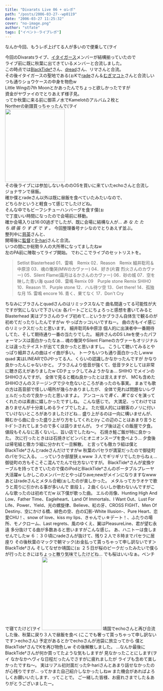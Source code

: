 ```yaml
---
title: "Divarats Live 06 + αレポ"
path: "/posts/2006-03-27--wp0119"
date: "2006-03-27 11:25:32"
cover: "no-image.png"
author: "stfate"
tags: ["イベント･ライブレポ"]
---
```


<style type="text/css">
<!--
p {white-space: pre-wrap};
-->
</style>

なんか今回、もうレポ上げてる人が多いので便乗して(ヲイ

<!--more-->
今回のDivaratsライブ、<a href="http://www.crimson.be/" target="_blank">イタイガース</a>メンバーが結構揃っていたので
ライブ前に既に秋葉に出てきているメンバーと合流しました。
この時点では<a href="http://hosplug.fc2web.com/" target="_blank">BlackTide†</a>さん、<a href="http://f45.aaa.livedoor.jp/~dread/" target="_blank">dread</a>さん、リマさんと合流。
その後イタイガースの聖地である(ぉKで<a href="http://blog.livedoor.jp/rade_jam12/" target="_blank">rade</a>さん＆<a href="http://trust.minasefc.net/" target="_blank">むぎマコト</a>さんと合流しいつも通りショウケースの中身を物色w
Little Wingの7th Moonとかあったんでちょっと欲しかったですが
資金がヤヴァイのでとりあえず様子見。
ってか秋葉に来る前に御茶ノ水でKamelotのアルバム２枚と
Northerの新譜買っちゃったんで(ヲイ
<img src="files/20060325_1517_0000.jpg" width="196" height="240" alt="">
その後ライブには参加しないもののOSを買いに来ていたechoさんと合流し
ジョナサンで昼飯。
確か僕とradeさん以外は既に昼飯を食べていたみたいなので、
どちらかというと軽食って感じでしたけどね。
そんな中でもビーフシチューハンバーグを食す僕(ぉ
で丁度いい時間になったので会場前に移動。
確か会場入りは16:00過ぎでしたが、既に会場に結構な人が…
<em>あ な た た ち 頑 張 り す ぎ で す 。</em>
今回整理番号ナシなのでとりあえず並ぶ。
整列中に<a href="http://cho-tekitou.ddo.jp/" target="_blank">慈英</a>さんと、
開場後に<a href="http://www.crimson.be/" target="_blank">監督</a>と<a href="http://mfmusic.s58.xrea.com/" target="_blank">9-hari</a>さんと合流。
いつの間にか総勢９人の大所帯になってましたねw
左のPA前に陣取ってライブ開始。
でわここでライブのセットリストを。
<blockquote>Setlist
Blasterhead
01．雷鳴　Remix
02．Reason　Remix
細井聡司＆中原涼
03．魂の慟哭(MWのカヴァー)
04．好き(片霧 烈火さんのカヴァー)
05．Silent Flame(霜月はるかさんのカヴァー)
06．砂の城
07．空を映した青い海
quad
08．雷鳴 Remix
09　Purple stone Remix
SHIHO
10．Reason
11．Purple stone
12．ハル待ツ空
13．Get there!
14．孤独な月
15. 雷鳴
encore
16. 青く、果てなく
17．Don't Cry</blockquote>ちなみにブラさんとquadさんのはリミックスなんで
曲名間違ってる可能性が大ですが気にしないで下さい(ぉ
各パートごとにちょろっと感想を書いてみると
Blasterhead
実はブラさんのライブ初めて…というかブラさん自体生で観るのが初めてだったりしたんですがｗ
やっぱカッコいいですねー。
曲の方もイイ感じのリミックスだったと思います。
細井聡司&中原涼
個人的に出演者中一番期待してた、そして期待通り一番の当たりでした。
細井さんのDS Liteを使ったパフォーマンスは面白かったなぁ…
魂の慟哭やSilent Flameのカヴァーもオリジナルとは違ったテイストが出てて良かったと思いますし。
こうして聴いてみるとやっぱり細井さんの曲はイイ曲が多い。
トークもいつも通り面白かったしwww
quad
実はLINEARでDJやってる人、くらいの認識しかなかったんですが
かなり良かったんじゃないかと。
ブラさんより低音が強くて、低音ヲタとしては非常に聴き応えがありましたw
CDチェックしてみようかなぁ…
SHIHO
でメインのSHIHOさんですが。
全体で見ると概ね良かったとは言えますが、
MCも含めたSHIHOさんのステージングで少々危ないところがあったのも事実。
まぁでも歌の方は高音部で怪しい場所が幾らかありましたが、
全体で見れば問題ないレヴェルだったので良かったと思いますよ。
アンコールで<em>青く、果てなく</em>を演ってくれたのは素直に嬉しかったですしね。
こんな感じで。
大満足、ってわけではありませんが十分楽しめるライブでしたよ。
ただ個人的には観客のノリに付いていけないところがありましたけどね…
盛り上がるのは一向に構いませんが、頼むから曲に合った盛り上がり方をしてくれと(ry
この辺のことはあまり言うとﾏｰﾀﾞﾗｰされてしまうので多くは語りませんが。
ライブ後は近くの飯屋で夕食。
値段もそんなに高くないし、旨い店でしたね〜。
石焼き鮭ご飯が特に良かった。
次に行ったときはは石焼きビビンバとオニオンスープを食べよう…
夕食後は帰宅組と徹カラ組に分かれて一旦解散。
と言っても徹カラ組は僕とBlackTide†さんとradeさんだけですがw
秋葉のパセラが満室だったので御徒町のパセラに入る。
…っていうか部屋狭ぇwww
３人でギリギリでしたからねぇ…御徒町の方もそこそこ混んでたんで仕方ないですが。
BlackTide†さんが変換ケーブルを持ってきていたので僕のiPodとBlackTide†さんのポータブルプレーヤ大活躍w
しかしこのメンバーだとやっぱりave;newがメインになりますなwww
あとはradeさんとメタル合戦(ぉしたのが楽しかった。
メタルってカラオケで歌うと周りに引かれる事が多いんで
普段１，２曲くらいしか歌わないんですがこんな歌ったのは初めてだw
以下僕が歌った曲。
エルの肖像、Hunting High And Low、Father Time、Eagleheart、Land Of Immortals、I Want Out、Lust For Life、Power、Yield、光の螺旋律、Believe、紅の牙、CROSS FIGHT、Men Of Destiny、空にかける橋、緋色の空、白の幻影-White Illusion-、Pure Heart、恋愛CHU！、snow of love、kiss my lips、きゃんでぃ☆デート！、ふたりの場所、モノクローム、Last regrets、風のゆくえ、翼はPleasureLine、君が望む永遠
多分抜けてる曲が多数あると思いますがこんな感じ。
あ、ハニトーは食しませんでしたw
６：３０頃にradeさんが抜けて、残り２人で８時までパセラに居座り
その後秋葉のマックで朝マック(お金払って貰っちゃって申し訳ないです＞BlackTide†さん
そしてなぜか靖国に(ぉ
２５日が桜のピークだったみたいで僕らが行ったときにはちょっと散り気味でしたけどね…
でも桜はいいなぁ。ベンチで寝てたけど(ヲイ
<img src="files/20060326_1211_0000.jpg" width="196" height="240" alt="">
靖国でechoさんと再び合流した後、秋葉に戻り３人で昼飯を食べ
(ここでも奢って貰っちゃって申し訳ないです＞echoさん)
予定があるとかでechoさんが池袋に旅立ってから
僕とBlackTide†さんでKを再び物色しw
その後解散しました。
…なんか最後にBlackTide†さんが何か買ってたような気もしますが
見なかったことにします(ヲイ
なかなかヘヴィな日程だったんでさすがに疲れましたが
ライブも含めて楽しかったですね〜。
実はリアル初対面だった9-hariさんとあまり話せなかったのが心残りですが…
ってかまた自己紹介しなかったしねw
また機会があればよろしくお願いいたします、ってことで。
ご一緒した皆様、お疲れさまでした＆ありがとうございましたー。
